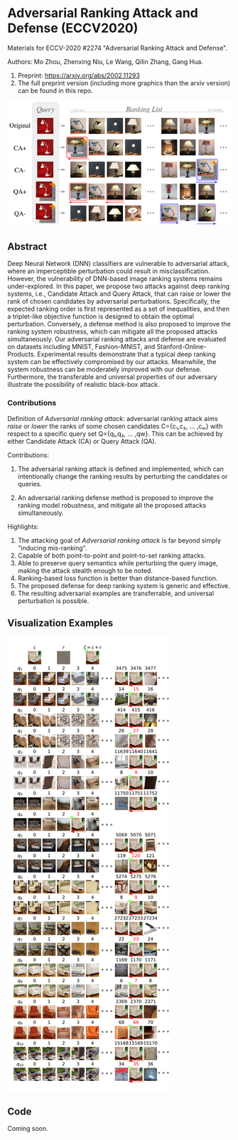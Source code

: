 Adversarial Ranking Attack and Defense (ECCV2020)
===

Materials for ECCV-2020 #2274 "Adversarial Ranking Attack and Defense".

Authors: Mo Zhou, Zhenxing Niu, Le Wang, Qilin Zhang, Gang Hua.

1. Preprint: https://arxiv.org/abs/2002.11293
2. The full preprint version (including more graphics than the arxiv version) can be found in this repo.

![advranking](assets/advranking.png)

## Abstract

Deep Neural Network (DNN) classifiers are vulnerable to adversarial attack,
where an imperceptible perturbation could result in misclassification. However,
the vulnerability of DNN-based image ranking systems remains under-explored. In
this paper, we propose two attacks against deep ranking systems, i.e.,
Candidate Attack and Query Attack, that can raise or lower the rank of chosen
candidates by adversarial perturbations. Specifically, the expected ranking
order is first represented as a set of inequalities, and then a triplet-like
objective function is designed to obtain the optimal perturbation. Conversely,
a defense method is also proposed to improve the ranking system robustness,
which can mitigate all the proposed attacks simultaneously. Our adversarial
ranking attacks and defense are evaluated on datasets including MNIST,
Fashion-MNIST, and Stanford-Online-Products. Experimental results demonstrate
that a typical deep ranking system can be effectively compromised by our
attacks. Meanwhile, the system robustness can be moderately improved with our
defense. Furthermore, the transferable and universal properties of our
adversary illustrate the possibility of realistic black-box attack. 

### Contributions

Definition of *Adversarial ranking attack*: adversarial ranking attack aims
*raise* or *lower* the ranks of some chosen candidates
C={c₁,c₂, ... ,cₘ} with respect to a specific query set
Q={q₁,q₂, ... ,qw}.
This can be achieved by either Candidate Attack (CA) or Query Attack (QA).

Contributions:

1. The adversarial ranking attack is defined and implemented, which can
intentionally change the ranking results by perturbing the candidates
or queries.

2. An adversarial ranking defense method is proposed to improve the
ranking model robustness, and mitigate all the proposed attacks
simultaneously.

Highlights:

1. The attacking goal of *Adversarial ranking attack* is far beyond simply "inducing
mis-ranking".
1. Capable of both point-to-point and point-to-set ranking attacks.
1. Able to preserve query semantics while perturbing the query image, making the
attack stealth enough to be noted.
1. Ranking-based loss function is better than distance-based function.
1. The proposed defense for deep ranking system is generic and effective.
1. The resulting adversarial examples are transferrable, and universal perturbation
is possible.

## Visualization Examples

![sopcpx](assets/sopcpx.png)

## Code

Coming soon.
